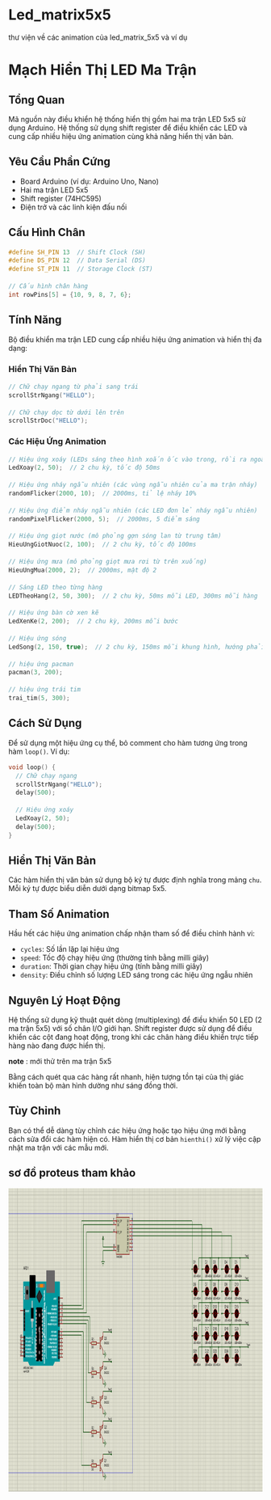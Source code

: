 # Led_matrix5x5
thư viện về các animation của led_matrix_5x5 và ví dụ 

# Mạch Hiển Thị LED Ma Trận

## Tổng Quan

Mã nguồn này điều khiển hệ thống hiển thị gồm hai ma trận LED 5x5 sử dụng Arduino. Hệ thống sử dụng shift register để điều khiển các LED và cung cấp nhiều hiệu ứng animation cùng khả năng hiển thị văn bản.

## Yêu Cầu Phần Cứng

- Board Arduino (ví dụ: Arduino Uno, Nano)
- Hai ma trận LED 5x5
- Shift register (74HC595)
- Điện trở và các linh kiện đấu nối

## Cấu Hình Chân

```cpp
#define SH_PIN 13  // Shift Clock (SH)
#define DS_PIN 12  // Data Serial (DS)
#define ST_PIN 11  // Storage Clock (ST)

// Cấu hình chân hàng
int rowPins[5] = {10, 9, 8, 7, 6};
```

## Tính Năng

Bộ điều khiển ma trận LED cung cấp nhiều hiệu ứng animation và hiển thị đa dạng:

### Hiển Thị Văn Bản
```cpp
// Chữ chạy ngang từ phải sang trái
scrollStrNgang("HELLO");

// Chữ chạy dọc từ dưới lên trên
scrollStrDoc("HELLO");
```

### Các Hiệu Ứng Animation

```cpp
// Hiệu ứng xoáy (LEDs sáng theo hình xoắn ốc vào trong, rồi ra ngoài)
LedXoay(2, 50);  // 2 chu kỳ, tốc độ 50ms

// Hiệu ứng nháy ngẫu nhiên (các vùng ngẫu nhiên của ma trận nháy)
randomFlicker(2000, 10);  // 2000ms, tỉ lệ nháy 10%

// Hiệu ứng điểm nháy ngẫu nhiên (các LED đơn lẻ nháy ngẫu nhiên)
randomPixelFlicker(2000, 5);  // 2000ms, 5 điểm sáng

// Hiệu ứng giọt nước (mô phỏng gợn sóng lan từ trung tâm)
HieuUngGiotNuoc(2, 100);  // 2 chu kỳ, tốc độ 100ms

// Hiệu ứng mưa (mô phỏng giọt mưa rơi từ trên xuống)
HieuUngMua(2000, 2);  // 2000ms, mật độ 2

// Sáng LED theo từng hàng
LEDTheoHang(2, 50, 300);  // 2 chu kỳ, 50ms mỗi LED, 300ms mỗi hàng

// Hiệu ứng bàn cờ xen kẽ
LedXenKe(2, 200);  // 2 chu kỳ, 200ms mỗi bước

// Hiệu ứng sóng
LedSong(2, 150, true);  // 2 chu kỳ, 150ms mỗi khung hình, hướng phải sang trái

// hiệu ứng pacman
pacman(3, 200);

// hiệu ứng trái tim
trai_tim(5, 300);
```

## Cách Sử Dụng

Để sử dụng một hiệu ứng cụ thể, bỏ comment cho hàm tương ứng trong hàm `loop()`. Ví dụ:

```cpp
void loop() {
  // Chữ chạy ngang
  scrollStrNgang("HELLO");
  delay(500);
  
  // Hiệu ứng xoáy
  LedXoay(2, 50);
  delay(500);
}
```

## Hiển Thị Văn Bản

Các hàm hiển thị văn bản sử dụng bộ ký tự được định nghĩa trong mảng `chu`. Mỗi ký tự được biểu diễn dưới dạng bitmap 5x5.

## Tham Số Animation

Hầu hết các hiệu ứng animation chấp nhận tham số để điều chỉnh hành vi:

- `cycles`: Số lần lặp lại hiệu ứng
- `speed`: Tốc độ chạy hiệu ứng (thường tính bằng milli giây)
- `duration`: Thời gian chạy hiệu ứng (tính bằng milli giây)
- `density`: Điều chỉnh số lượng LED sáng trong các hiệu ứng ngẫu nhiên

## Nguyên Lý Hoạt Động

Hệ thống sử dụng kỹ thuật quét dòng (multiplexing) để điều khiển 50 LED (2 ma trận 5x5) với số chân I/O giới hạn. Shift register được sử dụng để điều khiển các cột đang hoạt động, trong khi các chân hàng điều khiển trực tiếp hàng nào đang được hiển thị.

**note** : mới thử trên ma trận 5x5

Bằng cách quét qua các hàng rất nhanh, hiện tượng tồn tại của thị giác khiến toàn bộ màn hình dường như sáng đồng thời.

## Tùy Chỉnh

Bạn có thể dễ dàng tùy chỉnh các hiệu ứng hoặc tạo hiệu ứng mới bằng cách sửa đổi các hàm hiện có. Hàm hiển thị cơ bản `hienthi()` xử lý việc cập nhật ma trận với các mẫu mới.

## sơ đồ proteus tham khảo 
<img src="img/SoDoproteus.png" alt="bước 3" width="1000" height="600">

